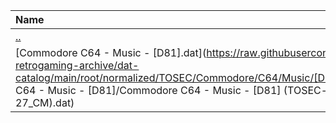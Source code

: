 |Name|Size|
|:---|---:|
|[..](../index.html)|DIR|
|[Commodore C64 - Music - [D81].dat](https://raw.githubusercontent.com/open-retrogaming-archive/dat-catalog/main/root/normalized/TOSEC/Commodore/C64/Music/[D81]/Commodore C64 - Music - [D81]/Commodore C64 - Music - [D81] (TOSEC-v2021-01-27_CM).dat)|2448|
